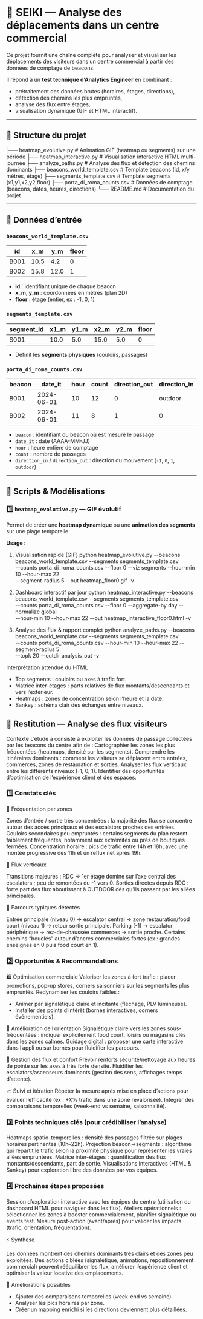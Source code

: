# 🏬 SEIKI — Analyse des déplacements dans un centre commercial

Ce projet fournit une chaîne complète pour analyser et visualiser les déplacements des visiteurs dans un centre commercial à partir des données de comptage de beacons.

Il répond à un **test technique d’Analytics Engineer** en combinant :
- prétraitement des données brutes (horaires, étages, directions),
- détection des chemins les plus empruntés,
- analyse des flux entre étages,
- visualisation dynamique (GIF et HTML interactif).

---

## 📂 Structure du projet
├── heatmap_evolutive.py # Animation GIF (heatmap ou segments) sur une période
├── heatmap_interactive.py # Visualisation interactive HTML multi-journée
├── analyze_paths.py # Analyse des flux et détection des chemins dominants
├── beacons_world_template.csv # Template beacons (id, x/y mètres, étage)
├── segments_template.csv # Template segments (x1,y1,x2,y2,floor)
├── porta_di_roma_counts.csv # Données de comptage (beacons, dates, heures, directions)
└── README.md # Documentation du projet

---

## 🔧 Données d’entrée

### `beacons_world_template.csv`
| id        | x_m  | y_m  | floor |
|-----------|------|------|-------|
| B001      | 10.5 |  4.2 | 0     |
| B002      | 15.8 | 12.0 | 1     |

- **id** : identifiant unique de chaque beacon  
- **x_m, y_m** : coordonnées en mètres (plan 2D)
- **floor** : étage (entier, ex : -1, 0, 1)

### `segments_template.csv`
| segment_id | x1_m | y1_m | x2_m | y2_m | floor |
|------------|------|------|------|------|-------|
| S001       | 10.0 | 5.0  | 15.0 | 5.0  | 0     |

- Définit les **segments physiques** (couloirs, passages)

### `porta_di_roma_counts.csv`
| beacon | date_it    | hour | count | direction_out | direction_in |
|--------|-----------|------|-------|---------------|--------------|
| B001   | 2024-06-01 | 10   | 12    | 0             | outdoor      |
| B002   | 2024-06-01 | 11   | 8     | 1             | 0            |

- `beacon` : identifiant du beacon où est mesuré le passage  
- `date_it` : date (AAAA-MM-JJ)  
- `hour` : heure entière de comptage  
- `count` : nombre de passages  
- `direction_in` / `direction_out` : direction du mouvement (`-1`, `0`, `1`, `outdoor`)

---

## 🚀 Scripts & Modélisations

### 1️⃣ `heatmap_evolutive.py` — GIF évolutif

Permet de créer une **heatmap dynamique** ou une **animation des segments** sur une plage temporelle.

**Usage :**
1) Visualisation rapide (GIF)
python heatmap_evolutive.py --beacons beacons_world_template.csv --segments segments_template.csv \
  --counts porta_di_roma_counts.csv --floor 0 --viz segments --hour-min 10 --hour-max 22 \
  --segment-radius 5 --out heatmap_floor0.gif -v

2) Dashboard interactif par jour
python heatmap_interactive.py --beacons beacons_world_template.csv --segments segments_template.csv \
  --counts porta_di_roma_counts.csv --floor 0 --aggregate-by day --normalize global \
  --hour-min 10 --hour-max 22 --out heatmap_interactive_floor0.html -v

3) Analyse des flux & rapport complet
python analyze_paths.py --beacons beacons_world_template.csv --segments segments_template.csv \
  --counts porta_di_roma_counts.csv --hour-min 10 --hour-max 22 --segment-radius 5 \
  --topk 20 --outdir analysis_out -v


Interprétation attendue du HTML
- Top segments : couloirs ou axes à trafic fort.
- Matrice inter-étages : parts relatives de flux montants/descendants et vers l’extérieur.
- Heatmaps : zones de concentration selon l’heure et la date.
- Sankey : schéma clair des échanges entre niveaux.



## 🏬 Restitution — Analyse des flux visiteurs
Contexte
L’étude a consisté à exploiter les données de passage collectées par les beacons du centre afin de :
Cartographier les zones les plus fréquentées (heatmaps, densité sur les segments).
Comprendre les itinéraires dominants : comment les visiteurs se déplacent entre entrées, commerces, zones de restauration et sorties.
Analyser les flux verticaux entre les différents niveaux (-1, 0, 1).
Identifier des opportunités d’optimisation de l’expérience client et des espaces.


### 1️⃣ Constats clés
🔹 Fréquentation par zones

Zones d’entrée / sortie très concentrées : la majorité des flux se concentre autour des accès principaux et des escalators proches des entrées.
Couloirs secondaires peu empruntés : certains segments du plan restent faiblement fréquentés, notamment aux extrémités ou près de boutiques fermées.
Concentration horaire : pics de trafic entre 14h et 18h, avec une montée progressive dès 11h et un reflux net après 19h.

🔹 Flux verticaux

Transitions majeures : RDC → 1er étage domine sur l’axe central des escalators ; peu de remontées du -1 vers 0.
Sorties directes depuis RDC : forte part des flux aboutissant à OUTDOOR dès qu’ils passent par les allées principales.

🔹 Parcours typiques détectés

Entrée principale (niveau 0) → escalator central → zone restauration/food court (niveau 1) → retour sortie principale.
Parking (-1) → escalator périphérique → rez-de-chaussée commerces → sortie proche.
Certains chemins “bouclés” autour d’ancres commerciales fortes (ex : grandes enseignes en 0 puis food court en 1).

### 2️⃣ Opportunités & Recommandations

🛍️ Optimisation commerciale
Valoriser les zones à fort trafic : placer promotions, pop-up stores, corners saisonniers sur les segments les plus empruntés.
Redynamiser les couloirs faibles :
- Animer par signalétique claire et incitante (fléchage, PLV lumineuse).
- Installer des points d’intérêt (bornes interactives, corners événementiels).

🧭 Amélioration de l’orientation
Signalétique claire vers les zones sous-fréquentées : indiquer explicitement food court, loisirs ou magasins clés dans les zones calmes.
Guidage digital : proposer une carte interactive dans l’appli ou sur bornes pour fluidifier les parcours.

🚶 Gestion des flux et confort
Prévoir renforts sécurité/nettoyage aux heures de pointe sur les axes à très forte densité.
Fluidifier les escalators/ascenseurs dominants (gestion des sens, affichages temps d’attente).

📈 Suivi et itération
Répéter la mesure après mise en place d’actions pour évaluer l’efficacité (ex : +X% trafic dans une zone revalorisée).
Intégrer des comparaisons temporelles (week-end vs semaine, saisonnalité).

### 3️⃣ Points techniques clés (pour crédibiliser l’analyse)

Heatmaps spatio-temporelles : densité des passages filtrée sur plages horaires pertinentes (10h–22h).
Projection beacon→segments : algorithme qui répartit le trafic selon la proximité physique pour représenter les vraies allées empruntées.
Matrice inter-étages : quantification des flux montants/descendants, part de sortie.
Visualisations interactives (HTML & Sankey) pour exploration libre des données par vos équipes.

### 4️⃣ Prochaines étapes proposées

Session d’exploration interactive avec les équipes du centre (utilisation du dashboard HTML pour naviguer dans les flux).
Ateliers opérationnels :
sélectionner les zones à booster commercialement,
planifier signalétique ou events test.
Mesure post-action (avant/après) pour valider les impacts (trafic, orientation, fréquentation).

⚡ Synthèse

Les données montrent des chemins dominants très clairs et des zones peu exploitées.
Des actions ciblées (signalétique, animations, repositionnement commercial) peuvent rééquilibrer les flux, améliorer l’expérience client et optimiser la valeur locative des emplacements.

🧩 Améliorations possibles
- Ajouter des comparaisons temporelles (week-end vs semaine).
- Analyser les pics horaires par zone.
- Créer un mapping enrichi si les directions deviennent plus détaillées.
